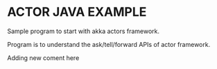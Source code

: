 # ACTOR JAVA EXAMPLE
Sample program to start with akka actors framework. 

Program is to understand the ask/tell/forward APIs of actor framework.

Adding new coment here
